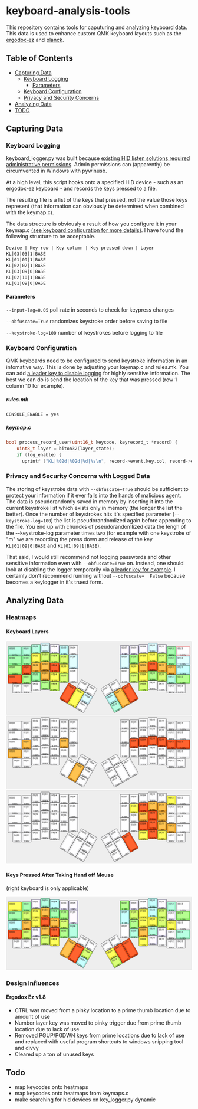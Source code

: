 # keyboard-analysis-tools

This repository contains tools for caputuring and analyzing keyboard data. This data is used to enhance custom QMK keyboard layouts such as the [ergodox-ez][ergodox-ez] and [planck][planck].

[ergodox-ez]: https://github.com/joshuabragge/ergodox
[planck]: https://github.com/joshuabragge/planck/

## Table of Contents

* [Capturing Data](#Capturing-Data)
    - [Keyboard Logging](#keyboard-logger)
        - [Parameters](#parameters)
    - [Keyboard Configuration](#Keyboard-Configuration)
    - [Privacy and Security Concerns](#privacy-security)
* [Analyzing Data](#Analyzing-Data)
* [TODO](#todo)

## Capturing Data
### Keyboard Logging

keyboard_logger.py was built because [existing HID listen solutions required administrative permissions][existing-solutions]. Admin permissions can (apparently) be circumvented in Windows with pywinusb.

At a high level, this script hooks onto a specified HID device - such as an ergodox-ez keyboard - and records the keys pressed to a file.

The resulting file is a list of the keys that pressed, not the value those keys represent (that information can obviously be determined when combined with the keymap.c).

The data structure is obviously a result of how you configure it in your keymap.c [(see keyboard configuration for more details)](#keyboard-configuration). I have found the following structure to be acceptable.

```
Device | Key row | Key column | Key pressed down | Layer
KL|03|03|1|BASE
KL|01|09|1|BASE
KL|02|02|1|BASE
KL|03|09|0|BASE
KL|02|10|1|BASE
KL|01|09|0|BASE
```

#### Parameters

`--input-lag=0.05` poll rate in seconds to check for keypress changes

`--obfuscate=True` randomizes keystroke order before saving to file

`--keystroke-log=100` number of keystrokes before logging to file

### Keyboard Configuration
QMK keyboards need to be configured to send keystroke information in an infomative way. This is done by adjusting your keymap.c and rules.mk. You can add [a leader key to disable logging][log-leader] for highly sensitive information. The best we can do is send the location of the key that was pressed (row 1 column 10 for example).

##### rules.mk
```
CONSOLE_ENABLE = yes
```
##### keymap.c
```c
bool process_record_user(uint16_t keycode, keyrecord_t *record) {
    uint8_t layer = biton32(layer_state);
    if (log_enable) {
      uprintf ("KL|%02d|%02d|%d|%s\n", record->event.key.col, record->event.key.row, record->event.pressed, "BASE");
```

[existing-solutions]: https://www.pjrc.com/teensy/hid_listen.html
[log-leader]: https://github.com/joshuabragge/ergodox/blob/325429ef3de1e1997918541ce7b1e3b89b066b6b/keymap.c#L564

### Privacy and Security Concerns with Logged Data

The storing of keystroke data with `--obfuscate=True` should be sufficient to protect your information if it ever falls into the hands of malicious agent. The data is pseudorandomly saved in memory by inserting it into the current keystroke list which exists only in memory (the longer the list the better). Once the number of keystrokes hits it's specified parameter (`--keystroke-log=100`) the list is pseudorandomlized again before appending to the file. You end up with chuncks of pseudorandomlized data the lengh of the --keystroke-log parameter times two (for example with one keystroke of "m" we are recording the press down and release of the key `KL|01|09|0|BASE` and `KL|01|09|1|BASE`).

That said, I would still recommend not logging passwords and other sensitive information even with `--obfuscate=True` on. Instead, one should look at disabling the logger temporarily via [a leader key for example][log-leader]. I certainly don't recommend running without `--obfuscate=  False` because becomes a keylogger in it's truest form.

## Analyzing Data

### Heatmaps

####  Keyboard Layers
![Base layer](https://github.com/joshuabragge/keyboard-analysis-tools/blob/master/images/ergodox-base.png)
![Movement layer](https://github.com/joshuabragge/keyboard-analysis-tools/blob/master/images/ergodox-mvmnt.png)
![Number layer](https://github.com/joshuabragge/keyboard-analysis-tools/blob/master/images/ergodox-nmbr.png)

#### Keys Pressed After Taking Hand off Mouse
(right keyboard is only applicable)

![Mouse layer](https://github.com/joshuabragge/keyboard-analysis-tools/blob/master/images/ergodox-mouse.png)

### Design Influences
#### Ergodox Ez v1.8
- CTRL was moved from a pinky location to a prime thumb location due to amount of use
- Number layer key was moved to pinky trigger due from prime thumb location due to lack of use
- Removed PGUP/PGDWN keys from prime locations due to lack of use and replaced with useful program shortcuts to windows snipping tool and divvy 
- Cleared up a ton of unused keys

## Todo
- map keycodes onto heatmaps
- map keycodes onto heatmaps from keymaps.c 
- make searching for hid devices on key_logger.py dynamic
